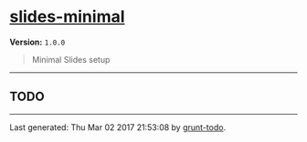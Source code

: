 # [slides-minimal]( https://github.com/martinjc/slides-minimal#readme )

**Version:** `1.0.0`

> Minimal Slides setup

* * *

## TODO


* * *

Last generated: Thu Mar 02 2017 21:53:08 by [grunt-todo](https://github.com/leny/grunt-todo).
